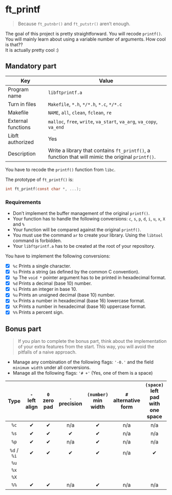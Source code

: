 # ft_printf

> Because `ft_putnbr()` and `ft_putstr()` aren’t enough.

The goal of this project is pretty straightforward. You will recode `printf()`.<br/>
You will mainly learn about using a variable number of arguments. How cool is that??<br/>
It is actually pretty cool :)

## Mandatory part

| Key                | Value                                                                                            |
|--------------------|--------------------------------------------------------------------------------------------------|
| Program name       | `libftprintf.a`                                                                                  |
| Turn in files      | `Makefile`, `*.h`, `*/*.h`, `*.c`, `*/*.c`                                                       |
| Makefile           | `NAME`, `all`, `clean`, `fclean`, `re`                                                           |
| External functions | `malloc`, `free`, `write`, `va_start`, `va_arg`, `va_copy`, `va_end`                             |
| Libft authorized   | Yes                                                                                              |
| Description        | Write a library that contains `ft_printf()`, a function that will mimic the original `printf()`. |

You have to recode the `printf()` function from `libc`.

The prototype of `ft_printf()` is:

```c
int	ft_printf(const char *, ...);
```

### Requirements
- Don’t implement the buffer management of the original `printf()`.
- Your function has to handle the following conversions: `c`, `s`, `p`, `d`, `i`, `u`, `x`, `X` and `%`
- Your function will be compared against the original `printf()`.
- You must use the command `ar` to create your library. Using the `libtool` command is forbidden.
- Your `libftprintf.a` has to be created at the root of your repository.

You have to implement the following conversions:
- [x] `%c` Prints a single character.
- [x] `%s` Prints a string (as defined by the common C convention).
- [x] `%p` The `void *` pointer argument has to be printed in hexadecimal format.
- [x] `%d` Prints a decimal (base 10) number.
- [x] `%i` Prints an integer in base 10.
- [x] `%u` Prints an unsigned decimal (base 10) number.
- [x] `%x` Prints a number in hexadecimal (base 16) lowercase format.
- [x] `%X` Prints a number in hexadecimal (base 16) uppercase format.
- [x] `%%` Prints a percent sign.

## Bonus part

> If you plan to complete the bonus part, think about the implementation of your extra features from the start. This way, you will avoid the pitfalls of a naive approach.

- Manage any combination of the following flags: `'-0.'` and the field `minimum width` under all conversions.
- Manage all the following flags: `'# +'` (Yes, one of them is a space)

| Type | `-`<br/>left align | `0`<br/>zero pad | `.`<br/>precision | `(number)`<br/>min width | `#`<br/>alternative form | `(space)`<br/>left pad with one space | `+`<br/>show signed numbers |
|:-----------:|:---:|:---:|:---:|:---:|:---:|:---:|:---:|
| `%c`        | ✔   | ✔   | n/a | ✔   | n/a | n/a | n/a |
| `%s`        | ✔   | ✔   | ✔   | ✔   | n/a | n/a | n/a |
| `%p`        | ✔   | ✔   | n/a | ✔   | n/a | n/a | n/a |
| `%d` / `%i` | ✔   | ✔   | ✔   | ✔   | n/a | ✔   | ✔   |
| `%u`        |     |     |     |     |     |     |     |
| `%x`        |     |     |     |     |     |     |     |
| `%X`        |     |     |     |     |     |     |     |
| `%%`        | ✔   | ✔   | n/a | ✔   | n/a | n/a | n/a |
